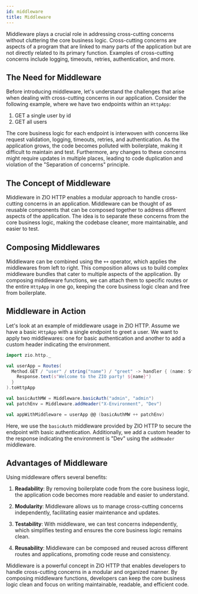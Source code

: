 ```yaml
---
id: middleware
title: Middleware
---
```


Middleware plays a crucial role in addressing cross-cutting concerns without cluttering the core business logic. Cross-cutting concerns are aspects of a program that are linked to many parts of the application but are not directly related to its primary function. Examples of cross-cutting concerns include logging, timeouts, retries, authentication, and more.

## The Need for Middleware

Before introducing middleware, let's understand the challenges that arise when dealing with cross-cutting concerns in our application. Consider the following example, where we have two endpoints within an `HttpApp`:

1. GET a single user by id
2. GET all users

The core business logic for each endpoint is interwoven with concerns like request validation, logging, timeouts, retries, and authentication. As the application grows, the code becomes polluted with boilerplate, making it difficult to maintain and test. Furthermore, any changes to these concerns might require updates in multiple places, leading to code duplication and violation of the "Separation of concerns" principle.

## The Concept of Middleware

Middleware in ZIO HTTP enables a modular approach to handle cross-cutting concerns in an application. Middleware can be thought of as reusable components that can be composed together to address different aspects of the application. The idea is to separate these concerns from the core business logic, making the codebase cleaner, more maintainable, and easier to test.

## Composing Middlewares

Middleware can be combined using the `++` operator, which applies the middlewares from left to right. This composition allows us to build complex middleware bundles that cater to multiple aspects of the application. By composing middleware functions, we can attach them to specific routes or the entire `HttpApp` in one go, keeping the core business logic clean and free from boilerplate.

## Middleware in Action

Let's look at an example of middleware usage in ZIO HTTP. Assume we have a basic `HttpApp` with a single endpoint to greet a user. We want to apply two middlewares: one for basic authentication and another to add a custom header indicating the environment.

```scala mdoc:silent
import zio.http._

val userApp = Routes(
  Method.GET / "user" / string("name") / "greet" -> handler { (name: String, req: Request) =>
    Response.text(s"Welcome to the ZIO party! ${name}")
  }
).toHttpApp

val basicAuthMW = Middleware.basicAuth("admin", "admin")
val patchEnv = Middleware.addHeader("X-Environment", "Dev")

val appWithMiddleware = userApp @@ (basicAuthMW ++ patchEnv)
```

Here, we use the `basicAuth` middleware provided by ZIO HTTP to secure the endpoint with basic authentication. Additionally, we add a custom header to the response indicating the environment is "Dev" using the `addHeader` middleware.

## Advantages of Middleware

Using middleware offers several benefits:

1. **Readability**: By removing boilerplate code from the core business logic, the application code becomes more readable and easier to understand.

2. **Modularity**: Middleware allows us to manage cross-cutting concerns independently, facilitating easier maintenance and updates.

3. **Testability**: With middleware, we can test concerns independently, which simplifies testing and ensures the core business logic remains clean.

4. **Reusability**: Middleware can be composed and reused across different routes and applications, promoting code reuse and consistency.

Middleware is a powerful concept in ZIO HTTP that enables developers to handle cross-cutting concerns in a modular and organized manner. By composing middleware functions, developers can keep the core business logic clean and focus on writing maintainable, readable, and efficient code.
